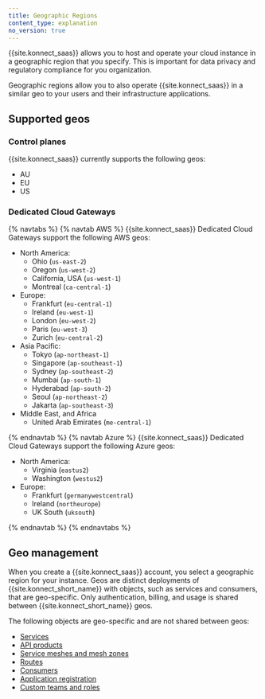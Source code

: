 ```yaml
---
title: Geographic Regions
content_type: explanation
no_version: true
---
```


{{site.konnect_saas}} allows you to host and operate your cloud instance in a geographic region that you specify. This is important for data privacy and regulatory compliance for you organization. 

Geographic regions allow you to also operate {{site.konnect_saas}} in a similar geo to your users and their infrastructure applications. 
<!--- Do not publish yet: "This reduces network latency and minimizes the blast-radius in the event of cross-region connectivity failures." -->

## Supported geos 

### Control planes

{{site.konnect_saas}} currently supports the following geos:

* AU
* EU
* US

### Dedicated Cloud Gateways

{% navtabs %}
{% navtab AWS %}
{{site.konnect_saas}} Dedicated Cloud Gateways support the following AWS geos: 


* North America:
    * Ohio (`us-east-2`)
    * Oregon (`us-west-2`)
    * California, USA (`us-west-1`)
    * Montreal (`ca-central-1`)
* Europe:
    * Frankfurt (`eu-central-1`)
    * Ireland (`eu-west-1`)
    * London (`eu-west-2`)
    * Paris (`eu-west-3`)
    * Zurich (`eu-central-2`)
* Asia Pacific:
    * Tokyo (`ap-northeast-1`)
    * Singapore (`ap-southeast-1`)
    * Sydney (`ap-southeast-2`)
    * Mumbai (`ap-south-1`)
    * Hyderabad (`ap-south-2`)
    * Seoul (`ap-northeast-2`)
    * Jakarta (`ap-southeast-3`)
* Middle East, and Africa
    * United Arab Emirates (`me-central-1`)

{% endnavtab %}
{% navtab Azure %}
{{site.konnect_saas}} Dedicated Cloud Gateways support the following Azure geos: 

* North America:
    * Virginia (`eastus2`)
    * Washington (`westus2`)
* Europe:
    * Frankfurt (`germanywestcentral`)
    * Ireland (`northeurope`)
    * UK South (`uksouth`)

{% endnavtab %}
{% endnavtabs %}
## Geo management

When you create a {{site.konnect_saas}} account, you select a geographic region for your instance. Geos are distinct deployments of {{site.konnect_short_name}} with objects, such as services and consumers, that are geo-specific. Only authentication, billing, and usage is shared between {{site.konnect_short_name}} geos.

The following objects are geo-specific and are not shared between geos:

* [Services](/konnect/service-catalog/)
* [API products](/konnect/api-products/)
* [Service meshes and mesh zones](/konnect/mesh-manager/)
* [Routes](/konnect/getting-started/implement-service/)
* [Consumers](/konnect/gateway-manager/configuration/)
* [Application registration](/konnect/dev-portal/applications/enable-app-reg/)
* [Custom teams and roles](/konnect/org-management/teams-and-roles/)